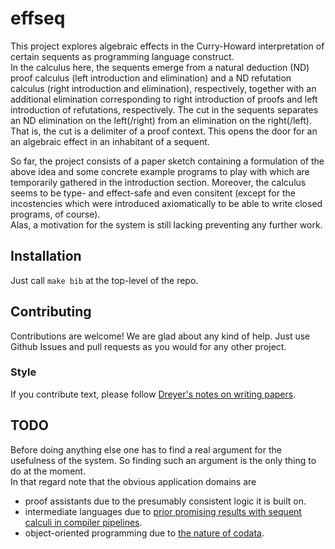 # effseq

This project explores algebraic effects in the Curry-Howard interpretation of certain sequents as programming language construct.\
In the calculus here, the sequents emerge from a natural deduction (ND) proof calculus (left introduction and elimination) and a ND refutation calculus (right introduction and elimination), respectively, together with an additional elimination corresponding to right introduction of proofs and left introduction of refutations, respectively.
The cut in the sequents separates an ND elimination on the left(/right) from an elimination on the right(/left).
That is, the cut is a delimiter of a proof context.
This opens the door for an an algebraic effect in an inhabitant of a sequent.

So far, the project consists of a paper sketch containing a formulation of the above idea and some concrete example programs to play with which are temporarily gathered in the introduction section.
Moreover, the calculus seems to be type- and effect-safe and even consitent (except for the incostencies which were introduced axiomatically to be able to write closed programs, of course).\
Alas, a motivation for the system is still lacking preventing any further work.

## Installation

Just call `make bib` at the top-level of the repo.

## Contributing

Contributions are welcome!
We are glad about any kind of help.
Just use Github Issues and pull requests as you would for any other project.

### Style

If you contribute text, please follow [Dreyer's notes on writing papers](https://people.mpi-sws.org/~dreyer/talks/talk-plmw16.pdf).

## TODO

Before doing anything else one has to find a real argument for the usefulness of the system.
So finding such an argument is the only thing to do at the moment.\
In that regard note that the obvious application domains are
- proof assistants due to the presumably consistent logic it is built on.
- intermediate languages due to [prior promising results with sequent calculi in compiler pipelines](https://www.microsoft.com/en-us/research/wp-content/uploads/2016/04/sequent-calculus-icfp16.pdf).
- object-oriented programming due to [the nature of codata](https://blog.shtsoft.eu/2022/11/05/mot-oop.html).
